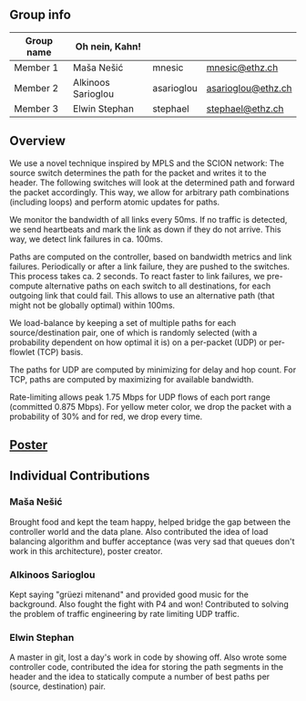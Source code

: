 ## Group info

| Group name | Oh nein, Kahn! |  |  |
| --- | --- | --- | --- |
| Member 1 | Maša Nešić | mnesic | mnesic@ethz.ch |
| Member 2 | Alkinoos Sarioglou | asarioglou | asarioglou@ethz.ch |
| Member 3 | Elwin Stephan | stephael | stephael@ethz.ch |

## Overview

We use a novel technique inspired by MPLS and the SCION network: The source switch determines the path for the packet
and writes it to the header. The following switches will look at the determined path and forward the packet accordingly.
This way, we allow for arbitrary path combinations (including loops) and perform atomic updates for paths.

We monitor the bandwidth of all links every 50ms. If no traffic is detected, we send heartbeats and mark the link as
down if they do not arrive. This way, we detect link failures in ca. 100ms.

Paths are computed on the controller, based on bandwidth metrics and link failures. Periodically or after a link
failure, they are pushed to the switches. This process takes ca. 2 seconds. To react faster to link failures, we
pre-compute alternative paths on each switch to all destinations, for each outgoing link that could fail. This allows to
use an alternative path (that might not be globally optimal) within 100ms.

We load-balance by keeping a set of multiple paths for each source/destination pair, one of which is randomly selected 
(with a probability dependent on how optimal it is) on a per-packet (UDP) or per-flowlet (TCP) basis.

The paths for UDP are computed by minimizing for delay and hop count. For TCP, paths are computed by maximizing for
available bandwidth.

Rate-limiting allows peak 1.75 Mbps for UDP flows of each port range (committed 0.875 Mbps). For yellow meter color, we drop
the packet with a probability of 30% and for red, we drop every time.

## [Poster](poster/09_kahn.pdf)

## Individual Contributions

### Maša Nešić

Brought food and kept the team happy, helped bridge the gap between the controller world and the data plane. Also
contributed the idea of load balancing algorithm and buffer acceptance (was very sad that queues don't work in this
architecture), poster creator.

### Alkinoos Sarioglou

Kept saying "grüezi mitenand" and provided good music for the background. Also fought the fight with P4 and won!
Contributed to solving the problem of traffic engineering by rate limiting UDP traffic.

### Elwin Stephan

A master in git, lost a day's work in code by showing off. Also wrote some controller code, contributed the idea for
storing the path segments in the header and the idea to statically compute a number of best paths per (source,
destination) pair.
